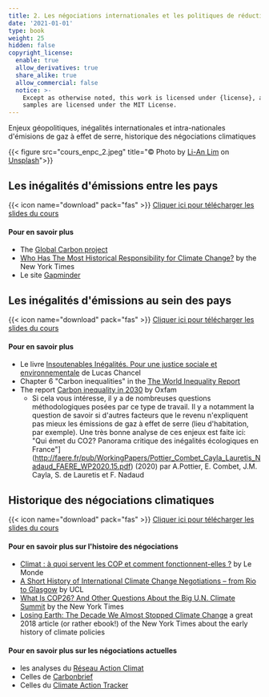 ```yaml
---
title: 2. Les négociations internationales et les politiques de réduction des émissions
date: '2021-01-01'
type: book
weight: 25
hidden: false
copyright_license:
  enable: true
  allow_derivatives: true
  share_alike: true
  allow_commercial: false
  notice: >-
    Except as otherwise noted, this work is licensed under {license}, and code
    samples are licensed under the MIT License.
---
```

Enjeux géopolitiques, inégalités internationales et intra-nationales d'émisions de gaz à effet de serre, historique des négociations climatiques

<!--more-->

{{< figure src="cours_enpc_2.jpeg" title="&copy; Photo by [Li-An Lim](https://unsplash.com/@li_anlim?utm_source=unsplash&utm_medium=referral&utm_content=creditCopyText) on [Unsplash](https://unsplash.com/s/photos/climate-accord?utm_source=unsplash&utm_medium=referral&utm_content=creditCopyText)">}}

## Les inégalités d'émissions entre les pays

{{< icon name="download" pack="fas" >}} [Cliquer ici pour télécharger les slides du cours](https://www.dropbox.com/s/w8g1j95yqppe7um/1_responsabilite_pays.pdf?dl=0)

#### Pour en savoir plus

- The [Global Carbon project](https://www.globalcarbonproject.org)
- [Who Has The Most Historical Responsibility for Climate Change?](https://www.nytimes.com/interactive/2021/11/12/climate/cop26-emissions-compensation.html) by the New York Times
- Le site [Gapminder](https://www.gapminder.org)

## Les inégalités d'émissions au sein des pays
{{< icon name="download" pack="fas" >}} [Cliquer ici pour télécharger les slides du cours](https://www.dropbox.com/s/50kfp8vd87gefhz/2_inegalites_monde.pdf?dl=0)

#### Pour en savoir plus
- Le livre [Insoutenables Inégalités. Pour une justice sociale et environnementale](https://www.veblen-institute.org/Insoutenables-Inegalites-Pour-une-justice-sociale-et-environnementale-nouvelle.html) de Lucas Chancel
- Chapter 6 "Carbon inequalities" in the [The World Inequality Report](https://wir2022.wid.world/)
- The report [Carbon inequality in 2030](https://www.oxfam.org/en/research/carbon-inequality-2030) by Oxfam
  - Si cela vous intéresse, il y a de nombreuses questions méthodologiques posées par ce type de travail. Il y a notamment la question de savoir si d'autres facteurs que le revenu n'expliquent pas mieux les émissions de gaz à effet de serre (lieu d'habitation, par exemple). Une très bonne analyse de ces enjeux est faite ici: "Qui émet du CO2? Panorama critique des inégalités écologiques en France"](http://faere.fr/pub/WorkingPapers/Pottier_Combet_Cayla_Lauretis_Nadaud_FAERE_WP2020.15.pdf) (2020) par A.Pottier, E. Combet, J.M. Cayla, S. de Lauretis et F. Nadaud


## Historique des négociations climatiques
{{< icon name="download" pack="fas" >}} [Cliquer ici pour télécharger les slides du cours](https://www.dropbox.com/s/s44trgjeqhwt306/negociations%20internationales.pdf?dl=0)

#### Pour en savoir plus sur l'histoire des négociations
- [Climat : à quoi servent les COP et comment fonctionnent-elles ?](https://www.lemonde.fr/planete/article/2021/10/30/climat-a-quoi-servent-les-cop-et-comment-fonctionnent-elles_6100417_3244.html) by Le Monde
- [A Short History of International Climate Change Negotiations – from Rio to Glasgow](https://www.ucl.ac.uk/global-governance/news/2021/jan/short-history-international-climate-change-negotiations-rio-glasgow) by UCL
- [What Is COP26? And Other Questions About the Big U.N. Climate Summit](https://www.nytimes.com/article/what-is-cop26-climate-change-summit.html) by the New York Times
- [Losing Earth: The Decade We Almost Stopped Climate Change](https://www.nytimes.com/interactive/2018/08/01/magazine/climate-change-losing-earth.html) a great 2018 article (or rather ebook!) of the New York Times about the early history of climate policies

#### Pour en savoir plus sur les négociations actuelles
- les analyses du [Réseau Action Climat](https://reseauactionclimat.org/une-alerte-rouge-pour-la-planete/)
- Celles de [Carbonbrief](https://www.carbonbrief.org/category/policy)
- Celles du [Climate Action Tracker](https://climateactiontracker.org/)




